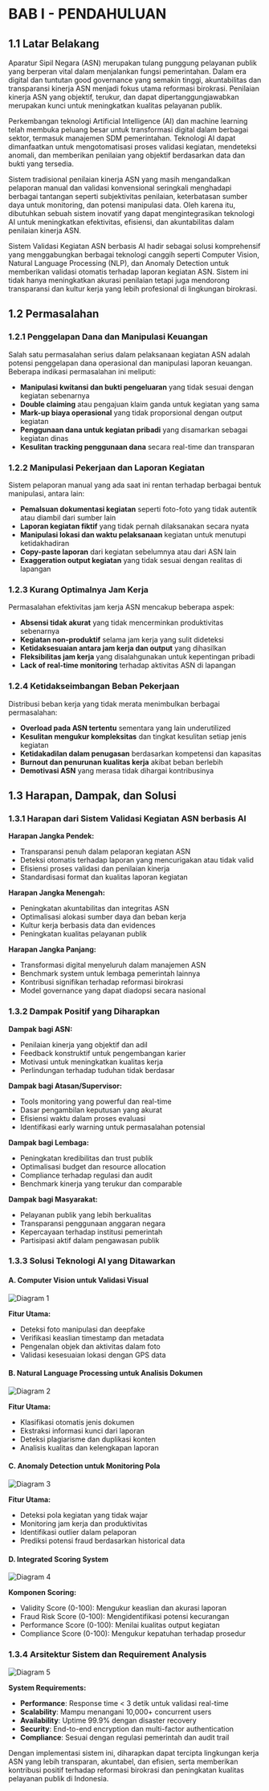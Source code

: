 ﻿# BAB I - PENDAHULUAN

## 1.1 Latar Belakang

Aparatur Sipil Negara (ASN) merupakan tulang punggung pelayanan publik yang berperan vital dalam menjalankan fungsi pemerintahan. Dalam era digital dan tuntutan good governance yang semakin tinggi, akuntabilitas dan transparansi kinerja ASN menjadi fokus utama reformasi birokrasi. Penilaian kinerja ASN yang objektif, terukur, dan dapat dipertanggungjawabkan merupakan kunci untuk meningkatkan kualitas pelayanan publik.

Perkembangan teknologi Artificial Intelligence (AI) dan machine learning telah membuka peluang besar untuk transformasi digital dalam berbagai sektor, termasuk manajemen SDM pemerintahan. Teknologi AI dapat dimanfaatkan untuk mengotomatisasi proses validasi kegiatan, mendeteksi anomali, dan memberikan penilaian yang objektif berdasarkan data dan bukti yang tersedia.

Sistem tradisional penilaian kinerja ASN yang masih mengandalkan pelaporan manual dan validasi konvensional seringkali menghadapi berbagai tantangan seperti subjektivitas penilaian, keterbatasan sumber daya untuk monitoring, dan potensi manipulasi data. Oleh karena itu, dibutuhkan sebuah sistem inovatif yang dapat mengintegrasikan teknologi AI untuk meningkatkan efektivitas, efisiensi, dan akuntabilitas dalam penilaian kinerja ASN.

Sistem Validasi Kegiatan ASN berbasis AI hadir sebagai solusi komprehensif yang menggabungkan berbagai teknologi canggih seperti Computer Vision, Natural Language Processing (NLP), dan Anomaly Detection untuk memberikan validasi otomatis terhadap laporan kegiatan ASN. Sistem ini tidak hanya meningkatkan akurasi penilaian tetapi juga mendorong transparansi dan kultur kerja yang lebih profesional di lingkungan birokrasi.

## 1.2 Permasalahan

### 1.2.1 Penggelapan Dana dan Manipulasi Keuangan

Salah satu permasalahan serius dalam pelaksanaan kegiatan ASN adalah potensi penggelapan dana operasional dan manipulasi laporan keuangan. Beberapa indikasi permasalahan ini meliputi:

- **Manipulasi kwitansi dan bukti pengeluaran** yang tidak sesuai dengan kegiatan sebenarnya
- **Double claiming** atau pengajuan klaim ganda untuk kegiatan yang sama
- **Mark-up biaya operasional** yang tidak proporsional dengan output kegiatan
- **Penggunaan dana untuk kegiatan pribadi** yang disamarkan sebagai kegiatan dinas
- **Kesulitan tracking penggunaan dana** secara real-time dan transparan

### 1.2.2 Manipulasi Pekerjaan dan Laporan Kegiatan

Sistem pelaporan manual yang ada saat ini rentan terhadap berbagai bentuk manipulasi, antara lain:

- **Pemalsuan dokumentasi kegiatan** seperti foto-foto yang tidak autentik atau diambil dari sumber lain
- **Laporan kegiatan fiktif** yang tidak pernah dilaksanakan secara nyata
- **Manipulasi lokasi dan waktu pelaksanaan** kegiatan untuk menutupi ketidakhadiran
- **Copy-paste laporan** dari kegiatan sebelumnya atau dari ASN lain
- **Exaggeration output kegiatan** yang tidak sesuai dengan realitas di lapangan

### 1.2.3 Kurang Optimalnya Jam Kerja

Permasalahan efektivitas jam kerja ASN mencakup beberapa aspek:

- **Absensi tidak akurat** yang tidak mencerminkan produktivitas sebenarnya
- **Kegiatan non-produktif** selama jam kerja yang sulit dideteksi
- **Ketidaksesuaian antara jam kerja dan output** yang dihasilkan
- **Fleksibilitas jam kerja** yang disalahgunakan untuk kepentingan pribadi
- **Lack of real-time monitoring** terhadap aktivitas ASN di lapangan

### 1.2.4 Ketidakseimbangan Beban Pekerjaan

Distribusi beban kerja yang tidak merata menimbulkan berbagai permasalahan:

- **Overload pada ASN tertentu** sementara yang lain underutilized
- **Kesulitan mengukur kompleksitas** dan tingkat kesulitan setiap jenis kegiatan
- **Ketidakadilan dalam penugasan** berdasarkan kompetensi dan kapasitas
- **Burnout dan penurunan kualitas kerja** akibat beban berlebih
- **Demotivasi ASN** yang merasa tidak dihargai kontribusinya

## 1.3 Harapan, Dampak, dan Solusi

### 1.3.1 Harapan dari Sistem Validasi Kegiatan ASN berbasis AI

**Harapan Jangka Pendek:**

- Transparansi penuh dalam pelaporan kegiatan ASN
- Deteksi otomatis terhadap laporan yang mencurigakan atau tidak valid
- Efisiensi proses validasi dan penilaian kinerja
- Standardisasi format dan kualitas laporan kegiatan

**Harapan Jangka Menengah:**

- Peningkatan akuntabilitas dan integritas ASN
- Optimalisasi alokasi sumber daya dan beban kerja
- Kultur kerja berbasis data dan evidences
- Peningkatan kualitas pelayanan publik

**Harapan Jangka Panjang:**

- Transformasi digital menyeluruh dalam manajemen ASN
- Benchmark system untuk lembaga pemerintah lainnya
- Kontribusi signifikan terhadap reformasi birokrasi
- Model governance yang dapat diadopsi secara nasional

### 1.3.2 Dampak Positif yang Diharapkan

**Dampak bagi ASN:**

- Penilaian kinerja yang objektif dan adil
- Feedback konstruktif untuk pengembangan karier
- Motivasi untuk meningkatkan kualitas kerja
- Perlindungan terhadap tuduhan tidak berdasar

**Dampak bagi Atasan/Supervisor:**

- Tools monitoring yang powerful dan real-time
- Dasar pengambilan keputusan yang akurat
- Efisiensi waktu dalam proses evaluasi
- Identifikasi early warning untuk permasalahan potensial

**Dampak bagi Lembaga:**

- Peningkatan kredibilitas dan trust publik
- Optimalisasi budget dan resource allocation
- Compliance terhadap regulasi dan audit
- Benchmark kinerja yang terukur dan comparable

**Dampak bagi Masyarakat:**

- Pelayanan publik yang lebih berkualitas
- Transparansi penggunaan anggaran negara
- Kepercayaan terhadap institusi pemerintah
- Partisipasi aktif dalam pengawasan publik

### 1.3.3 Solusi Teknologi AI yang Ditawarkan

#### A. Computer Vision untuk Validasi Visual

![Diagram 1](diagram_1.png)

**Fitur Utama:**

- Deteksi foto manipulasi dan deepfake
- Verifikasi keaslian timestamp dan metadata
- Pengenalan objek dan aktivitas dalam foto
- Validasi kesesuaian lokasi dengan GPS data

#### B. Natural Language Processing untuk Analisis Dokumen

![Diagram 2](diagram_2.png)

**Fitur Utama:**

- Klasifikasi otomatis jenis dokumen
- Ekstraksi informasi kunci dari laporan
- Deteksi plagiarisme dan duplikasi konten
- Analisis kualitas dan kelengkapan laporan

#### C. Anomaly Detection untuk Monitoring Pola

![Diagram 3](diagram_3.png)

**Fitur Utama:**

- Deteksi pola kegiatan yang tidak wajar
- Monitoring jam kerja dan produktivitas
- Identifikasi outlier dalam pelaporan
- Prediksi potensi fraud berdasarkan historical data

#### D. Integrated Scoring System

![Diagram 4](diagram_4.png)

**Komponen Scoring:**

- Validity Score (0-100): Mengukur keaslian dan akurasi laporan
- Fraud Risk Score (0-100): Mengidentifikasi potensi kecurangan
- Performance Score (0-100): Menilai kualitas output kegiatan
- Compliance Score (0-100): Mengukur kepatuhan terhadap prosedur

### 1.3.4 Arsitektur Sistem dan Requirement Analysis

![Diagram 5](diagram_5.png)

**System Requirements:**

- **Performance**: Response time < 3 detik untuk validasi real-time
- **Scalability**: Mampu menangani 10,000+ concurrent users
- **Availability**: Uptime 99.9% dengan disaster recovery
- **Security**: End-to-end encryption dan multi-factor authentication
- **Compliance**: Sesuai dengan regulasi pemerintah dan audit trail

Dengan implementasi sistem ini, diharapkan dapat tercipta lingkungan kerja ASN yang lebih transparan, akuntabel, dan efisien, serta memberikan kontribusi positif terhadap reformasi birokrasi dan peningkatan kualitas pelayanan publik di Indonesia.
 
 

